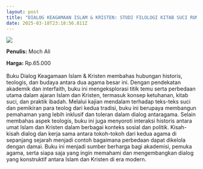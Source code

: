```yaml
---
layout: post
title: "DIALOG KEAGAMAAN ISLAM & KRISTEN: STUDI FILOLOGI KITAB SUCI RUMPUN SEMITIK"
date: 2025-03-18T23:18:56.811Z
---
```

![](/images/uploads/screenshot-2025-03-19-061831.jpg)

**P﻿enulis:** Moch Ali

**Harga:** Rp.65.000\
\
Buku Dialog Keagamaan Islam & Kristen membahas hubungan historis, teologis, dan budaya antara dua agama besar ini. Dengan pendekatan akademik dan interfaith, buku ini mengeksplorasi titik temu serta perbedaan utama dalam ajaran Islam dan Kristen, termasuk konsep ketuhanan, kitab suci, dan praktik ibadah. Melalui kajian mendalam terhadap teks-teks suci dan pemikiran para teolog dari kedua tradisi, buku ini berupaya membangun pemahaman yang lebih inklusif dan toleran dalam dialog antaragama.
	Selain membahas aspek teologis, buku ini juga menyoroti interaksi historis antara umat Islam dan Kristen dalam berbagai konteks sosial dan politik. Kisah-kisah dialog dan kerja sama antara tokoh-tokoh dari kedua agama di sepanjang sejarah menjadi contoh bagaimana perbedaan dapat dikelola dengan damai. Buku ini menjadi sumber berharga bagi akademisi, pemuka agama, serta siapa saja yang ingin memahami dan mengembangkan dialog yang konstruktif antara Islam dan Kristen di era modern.